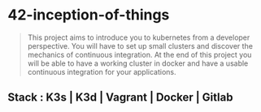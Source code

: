 # 42-inception-of-things
> This project aims to introduce you to kubernetes from a developer perspective. You will have to set up small clusters and discover the mechanics of continuous integration. At the end of this project you will be able to have a working cluster in docker and have a usable continuous integration for your applications.

## Stack : K3s | K3d | Vagrant | Docker | Gitlab
